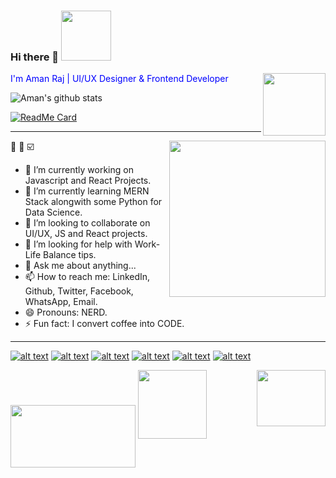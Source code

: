 ### Hi there 👋 <img src="https://media.giphy.com/media/TgOoJbqqhW4L5TFS8C/giphy.gif" width="80" height="80" />
<img src="https://media.giphy.com/media/du3J3cXyzhj75IOgvA/giphy.gif" width="100" height="100" align="right" />
<span style="color:blue"> I'm Aman Raj | UI/UX Designer & Frontend Developer </span><br>

![Aman's github stats](https://github-readme-stats.vercel.app/api?username=love2aman&show_icons=true&theme=radical&hide=prs,contribs&count_private=true)


[![ReadMe Card](https://github-readme-stats.vercel.app/api/pin/?username=anuraghazra&repo=github-readme-stats&theme=merko)](https://github.com/love2aman/github-readme-stats)
<hr>

:dart: :mega: :ballot_box_with_check: <img src="https://media.giphy.com/media/ZeFG00TVXs54Pw4c8e/giphy.gif" width="250" height="250" align="right"/>

- 🔭 I’m currently working on Javascript and React Projects.
- 🌱 I’m currently learning MERN Stack alongwith some Python for Data Science.
- 👯 I’m looking to collaborate on UI/UX, JS and React projects.
- 🤔 I’m looking for help with Work-Life Balance tips.
- 💬 Ask me about anything...
- 📫 How to reach me: LinkedIn, Github, Twitter, Facebook, WhatsApp, Email.
- 😄 Pronouns: NERD.
- ⚡ Fun fact: I convert coffee into CODE.

<hr>


[![alt text][1.1]][1]
[![alt text][2.1]][2]
[![alt text][3.1]][3]
[![alt text][4.1]][4]
[![alt text][5.1]][5]
[![alt text][6.1]][6]




[1.1]: http://i.imgur.com/tXSoThF.png (twitter icon with padding)
[2.1]: http://i.imgur.com/P3YfQoD.png (facebook icon with padding)
[3.1]: http://i.imgur.com/yCsTjba.png (google plus icon with padding)
[4.1]: http://i.imgur.com/YckIOms.png (tumblr icon with padding)
[5.1]: http://i.imgur.com/1AGmwO3.png (dribbble icon with padding)
[6.1]: http://i.imgur.com/0o48UoR.png (github icon with padding)



[1.2]: http://i.imgur.com/wWzX9uB.png (twitter icon without padding)
[2.2]: http://i.imgur.com/fep1WsG.png (facebook icon without padding)
[3.2]: http://i.imgur.com/VlgBKQ9.png (google plus icon without padding)
[4.2]: http://i.imgur.com/jDRp47c.png (tumblr icon without padding)
[5.2]: http://i.imgur.com/Vvy3Kru.png (dribbble icon without padding)
[6.2]: http://i.imgur.com/9I6NRUm.png (github icon without padding)




[1]: http://www.twitter.com/love2amam
[2]: http://www.facebook.com/love2aman
[3]: https://plus.google.com/love2aman
[4]: http://carlsed.tumblr.com/love2aman
[5]: http://dribbble.com/love2aman
[6]: http://www.github.com/love2aman

<img src="https://media.giphy.com/media/TFCiLKxS9Fb13tm9aA/giphy.gif" width="110" height="90" align="right" />
<img src="https://media.giphy.com/media/L388YmACPPVo3kkHan/giphy.gif" width="200" height="100" align="center"> 
<img src="https://media.giphy.com/media/Q7SKqn3G97xpmfSOvG/giphy.gif" width="110" height="110" />


